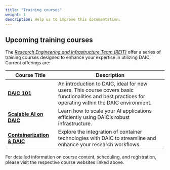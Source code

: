 ```yaml
---
title: "Training courses"
weight: 1
description: Help us to improve this documentation.
---
```


## Upcoming training courses

The _[Research Engineering and Infrastructure Team (REIT)](https://reit.tudelft.nl/)_ offer a series of training courses designed to enhance your expertise in utilizing DAIC. Current offerings are:



| Course Title               | Description                                                                 | 
|----------------------------|-----------------------------------------------------------------------------|
| [**DAIC 101**](https://course-daic-101-reit-2c75fb79e7bd0bf6d52fe199ce61df2d3853439c2d.pages.ewi.tudelft.nl/)               | An introduction to DAIC, ideal for new users. This course covers basic functionalities and best practices for operating within the DAIC environment. | 
| [**Scalable AI on DAIC**](https://course-scalable-ai-101-on-daic-reit-269bd2bcab2a750403b5951dcf7.pages.ewi.tudelft.nl/)    | Learn how to scale your AI applications efficiently using DAIC’s robust infrastructure. |
| [**Containerization & DAIC**](https://course-containerization-on-daic-reit-67ea74b84e508ad65b86c20bf6.pages.ewi.tudelft.nl/) | Explore the integration of container technologies with DAIC to streamline and enhance your research workflows. | 




For detailed information on course content, scheduling, and registration, please visit the respective course websites linked above.